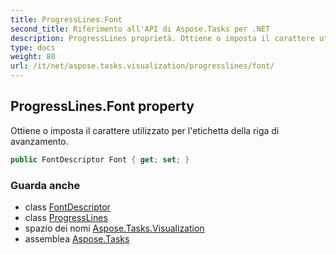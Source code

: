 ```yaml
---
title: ProgressLines.Font
second_title: Riferimento all'API di Aspose.Tasks per .NET
description: ProgressLines proprietà. Ottiene o imposta il carattere utilizzato per letichetta della riga di avanzamento.
type: docs
weight: 80
url: /it/net/aspose.tasks.visualization/progresslines/font/
---
```

## ProgressLines.Font property

Ottiene o imposta il carattere utilizzato per l'etichetta della riga di avanzamento.

```csharp
public FontDescriptor Font { get; set; }
```

### Guarda anche

* class [FontDescriptor](../../fontdescriptor/)
* class [ProgressLines](../)
* spazio dei nomi [Aspose.Tasks.Visualization](../../progresslines/)
* assemblea [Aspose.Tasks](../../../)


